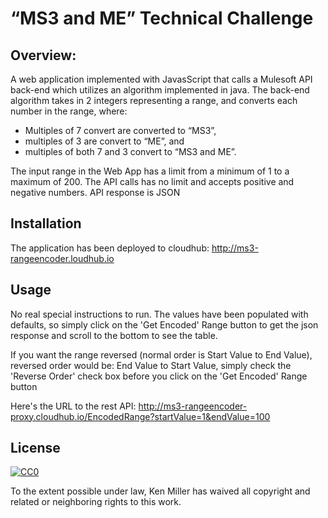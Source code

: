 “MS3 and ME” Technical Challenge
==================================

## Overview:
A web application implemented with JavasScript that calls a Mulesoft API back-end which utilizes an 
algorithm implemented in java.  The back-end algorithm takes in 2 integers representing a range, and 
converts each number in the range, where: 

* Multiples of 7 convert are converted to “MS3”,
* multiples of 3 are convert to “ME”, and 
* multiples of both 7 and 3 convert to “MS3 and ME”.  

The input range in the Web App has a limit from a minimum of 1 to a maximum of 200. 
The API calls has no limit and accepts positive and negative numbers.  API response is JSON


## Installation

The application has been deployed to cloudhub:
http://ms3-rangeencoder.loudhub.io

## Usage

No real special instructions to run. 
The values have been populated with defaults, so simply click on the 'Get Encoded' Range button to get the json response and scroll to the bottom to see the table.

If you want the range reversed (normal order is Start Value to End Value), reversed order would be: End Value to Start Value, simply check the 'Reverse Order' check box before you click on the 'Get Encoded' Range button 


Here's the URL to the rest API:
http://ms3-rangeencoder-proxy.cloudhub.io/EncodedRange?startValue=1&endValue=100


## License

[![CC0](https://licensebuttons.net/p/zero/1.0/88x31.png)](https://creativecommons.org/publicdomain/zero/1.0/)

To the extent possible under law, Ken Miller has waived all copyright and related or neighboring rights to this work.
